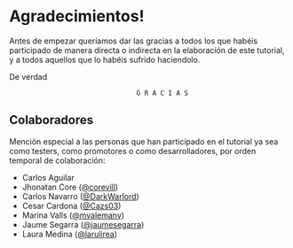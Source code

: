 # Agradecimientos!

Antes de empezar queríamos dar las gracias a todos los que habéis participado de manera directa o indirecta en la elaboración de este tutorial, y a todos aquellos que lo habéis sufrido haciendolo. 

De verdad

                                    G R A C I A S

## Colaboradores

Mención especial a las personas que han participado en el tutorial ya sea como testers, como promotores o como desarrolladores, por orden temporal de colaboración:

- Carlos Aguilar
- Jhonatan Core ([@corevill](https://github.com/corevill))
- Carlos Navarro ([@DarkWarlord](https://github.com/DarkWarlord))
- Cesar Cardona ([@Cazs03](https://github.com/Cazs03/))
- Marina Valls ([@mvalemany](https://github.com/mvalemany))
- Jaume Segarra ([@jaumesegarra](https://github.com/jaumesegarra))
- Laura Medina ([@larulirea](https://github.com/larulirea))
